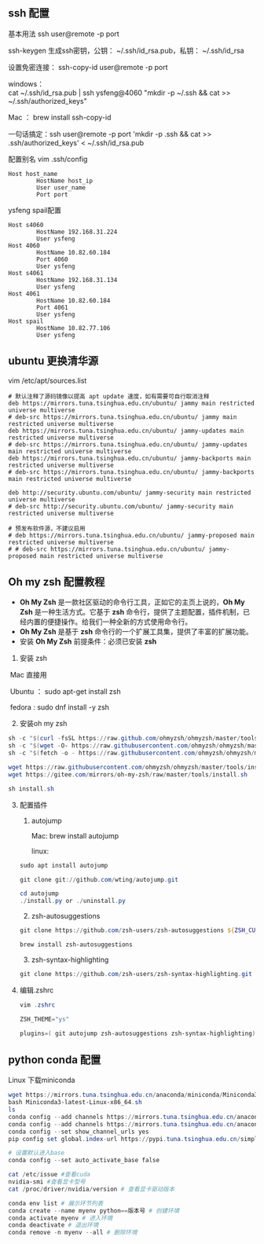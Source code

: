 ## ssh 配置

基本用法 ssh user@remote -p port

ssh-keygen 生成ssh密钥，公钥： ~/.ssh/id_rsa.pub，私钥： ~/.ssh/id_rsa

设置免密连接：
ssh-copy-id user@remote -p port

windows：  
cat ~/.ssh/id_rsa.pub | ssh ysfeng@4060 "mkdir -p ~/.ssh && cat >> ~/.ssh/authorized_keys"

Mac ： brew install ssh-copy-id

一句话搞定：ssh user@remote -p port 'mkdir -p .ssh && cat >> .ssh/authorized_keys' < ~/.ssh/id_rsa.pub

配置别名 vim .ssh/config

```
Host host_name
		HostName host_ip
		User user_name
		Port port
```

ysfeng spail配置
```
Host s4060
        HostName 192.168.31.224
        User ysfeng
Host 4060
        HostName 10.82.60.184
        Port 4060
        User ysfeng
Host s4061
        HostName 192.168.31.134
        User ysfeng
Host 4061
        HostName 10.82.60.184
        Port 4061
        User ysfeng
Host spail
        HostName 10.82.77.106
        User ysfeng
```


## ubuntu 更换清华源
vim /etc/apt/sources.list
```
# 默认注释了源码镜像以提高 apt update 速度，如有需要可自行取消注释
deb https://mirrors.tuna.tsinghua.edu.cn/ubuntu/ jammy main restricted universe multiverse
# deb-src https://mirrors.tuna.tsinghua.edu.cn/ubuntu/ jammy main restricted universe multiverse
deb https://mirrors.tuna.tsinghua.edu.cn/ubuntu/ jammy-updates main restricted universe multiverse
# deb-src https://mirrors.tuna.tsinghua.edu.cn/ubuntu/ jammy-updates main restricted universe multiverse
deb https://mirrors.tuna.tsinghua.edu.cn/ubuntu/ jammy-backports main restricted universe multiverse
# deb-src https://mirrors.tuna.tsinghua.edu.cn/ubuntu/ jammy-backports main restricted universe multiverse

deb http://security.ubuntu.com/ubuntu/ jammy-security main restricted universe multiverse
# deb-src http://security.ubuntu.com/ubuntu/ jammy-security main restricted universe multiverse

# 预发布软件源，不建议启用
# deb https://mirrors.tuna.tsinghua.edu.cn/ubuntu/ jammy-proposed main restricted universe multiverse
# # deb-src https://mirrors.tuna.tsinghua.edu.cn/ubuntu/ jammy-proposed main restricted universe multiverse
```

## Oh my zsh 配置教程

- **Oh My Zsh** 是一款社区驱动的命令行工具，正如它的主页上说的，**Oh My Zsh** 是一种生活方式。它基于 **zsh** 命令行，提供了主题配置，插件机制，已经内置的便捷操作。给我们一种全新的方式使用命令行。
- **Oh My Zsh** 是基于 **zsh** 命令行的一个扩展工具集，提供了丰富的扩展功能。
- 安装 **Oh My Zsh** 前提条件：必须已安装 **zsh**

1. 安装 zsh

​		Mac 直接用

​		Ubuntu ： sudo apt-get install zsh

​		fedora :  sudo dnf install -y zsh

2. 安装oh my zsh

```powershell
sh -c "$(curl -fsSL https://raw.github.com/ohmyzsh/ohmyzsh/master/tools/install.sh)"
sh -c "$(wget -O- https://raw.githubusercontent.com/ohmyzsh/ohmyzsh/master/tools/install.sh)"
sh -c "$(fetch -o - https://raw.githubusercontent.com/ohmyzsh/ohmyzsh/master/tools/install.sh)"

wget https://raw.githubusercontent.com/ohmyzsh/ohmyzsh/master/tools/install.sh
wget https://gitee.com/mirrors/oh-my-zsh/raw/master/tools/install.sh

sh install.sh
```

3. 配置插件

   1. autojump

      Mac: brew install autojump

      linux: 

   ```powershell
   sudo apt install autojump
   
   git clone git://github.com/wting/autojump.git
   
   cd autojump
   ./install.py or ./uninstall.py
   ```

   2. zsh-autosuggestions

   ```powershell
   git clone https://github.com/zsh-users/zsh-autosuggestions ${ZSH_CUSTOM:-~/.oh-my-zsh/custom}/plugins/zsh-autosuggestions
   
   brew install zsh-autosuggestions
   ```

   3. zsh-syntax-highlighting

   ```powershell
   git clone https://github.com/zsh-users/zsh-syntax-highlighting.git ${ZSH_CUSTOM:-~/.oh-my-zsh/custom}/plugins/zsh-syntax-highlighting
   ```

 4. 编辑.zshrc

    ```powershell
    vim .zshrc
    
    ZSH_THEME="ys"
    
    plugins=( git autojump zsh-autosuggestions zsh-syntax-highlighting)
    ```



## python conda 配置

Linux 下载miniconda

``` powershell
wget https://mirrors.tuna.tsinghua.edu.cn/anaconda/miniconda/Miniconda3-latest-Linux-x86_64.sh
bash Miniconda3-latest-Linux-x86_64.sh
ls
conda config --add channels https://mirrors.tuna.tsinghua.edu.cn/anaconda/pkgs/free/
conda config --add channels https://mirrors.tuna.tsinghua.edu.cn/anaconda/pkgs/main/
conda config --set show_channel_urls yes 
pip config set global.index-url https://pypi.tuna.tsinghua.edu.cn/simple

# 设置默认进入base
conda config --set auto_activate_base false

cat /etc/issue #查看cuda
nvidia-smi #查看显卡型号
cat /proc/driver/nvidia/version # 查看显卡驱动版本

conda env list # 展示环节列表
conda create --name myenv python==版本号 # 创建环境
conda activate myenv # 进入环境
conda deactivate # 退出环境
conda remove -n myenv --all # 删除环境

```
